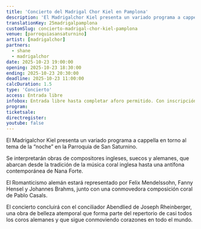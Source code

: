 ```yaml
---
title: 'Concierto del Madrigal Chor Kiel en Pamplona'
description: 'El Madrigalchor Kiel presenta un variado programa a cappella en torno al tema de la “noche” en la Parroquia de San Saturnino.'
translationKey: 25madrigalpamplona
customSlug: concierto-madrigal-chor-kiel-pamplona
venue: [parroquiasansaturnino]
artist: [madrigalchor]
partners:
  - shane
  - madrigalchor
date: 2025-10-23 19:00:00
opening: 2025-10-23 18:30:00
ending: 2025-10-23 20:30:00
deadline: 2025-10-23 11:00:00
calcDuration: 1.5
type: 'Concierto'
access: Entrada libre
infobox: Entrada libre hasta completar aforo permitido. Con inscripción previa a través de Eventbrite.
program:
ticketsale:
directregister:
youtube: false
---
```


El Madrigalchor Kiel presenta un variado programa a cappella en torno al tema de la “noche” en la Parroquia de San Saturnino.

Se interpretarán obras de compositores ingleses, suecos y alemanes, que abarcan desde la tradición de la música coral inglesa hasta una antífona contemporánea de Nana Forte.

El Romanticismo alemán estará representado por Felix Mendelssohn, Fanny Hensel y Johannes Brahms, junto con una conmovedora composición coral de Pablo Casals.

El concierto concluirá con el conciliador Abendlied de Joseph Rheinberger, una obra de belleza atemporal que forma parte del repertorio de casi todos los coros alemanes y que sigue conmoviendo corazones en todo el mundo.
